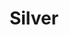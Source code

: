 ---
title: Silver
price: R70 000
limit: 4
logo: diamond-blue.png
large-logo: diamond-large.png
logo_size: 110

# Expo info
expo: yes
expo_space: 3x2m
banners: 2

#benefits
passes: 2

exclusive:
    - Exclusive logo on delegate snack during afternoon break

sold_out: no
order: 40
---